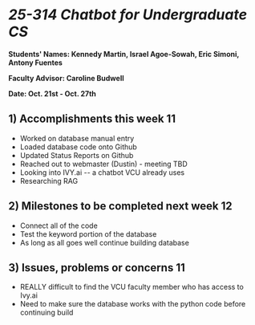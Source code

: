# *25-314 Chatbot for Undergraduate CS*

**Students' Names: Kennedy Martin, Israel Agoe-Sowah, Eric Simoni, Antony Fuentes**

**Faculty Advisor: Caroline Budwell**

**Date: Oct. 21st - Oct. 27th**

## 1) Accomplishments this week 11
   - Worked on database manual entry
   - Loaded database code onto Github
   - Updated Status Reports on Github
   - Reached out to webmaster (Dustin) - meeting TBD
   - Looking into IVY.ai -- a chatbot VCU already uses
   - Researching RAG

## 2) Milestones to be completed next week 12
- Connect all of the code
- Test the keyword portion of the database
- As long as all goes well continue building database 

## 3) Issues, problems or concerns 11
   - REALLY difficult to find the VCU faculty member who has access to Ivy.ai
   - Need to make sure the database works with the python code before continuing build
